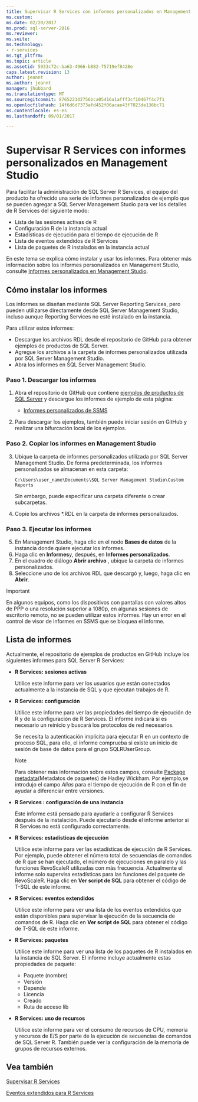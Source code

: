 ```yaml
---
title: Supervisar R Services con informes personalizados en Management Studio | Microsoft Docs
ms.custom: 
ms.date: 02/20/2017
ms.prod: sql-server-2016
ms.reviewer: 
ms.suite: 
ms.technology:
- r-services
ms.tgt_pltfrm: 
ms.topic: article
ms.assetid: 5933c72c-ba63-4966-b882-75719ef8428e
caps.latest.revision: 13
author: jeannt
ms.author: jeannt
manager: jhubbard
ms.translationtype: MT
ms.sourcegitcommit: 876522142756bca05416a1afff3cf10467f4c7f1
ms.openlocfilehash: 14f6d6d7373afd452f06acae43f7023de136bc71
ms.contentlocale: es-es
ms.lasthandoff: 09/01/2017

---
```

# <a name="monitor-r-services-using-custom-reports-in-management-studio"></a>Supervisar R Services con informes personalizados en Management Studio
Para facilitar la administración de SQL Server R Services, el equipo del producto ha ofrecido una serie de informes personalizados de ejemplo que se pueden agregar a SQL Server Management Studio para ver los detalles de R Services del siguiente modo:

- Lista de las sesiones activas de R
- Configuración R de la instancia actual
- Estadísticas de ejecución para el tiempo de ejecución de R
- Lista de eventos extendidos de R Services
- Lista de paquetes de R instalados en la instancia actual

En este tema se explica cómo instalar y usar los informes. Para obtener más información sobre los informes personalizados en Management Studio, consulte [Informes personalizados en Management Studio](~/ssms/object/custom-reports-in-management-studio.md).

## <a name="how-to-install-the-reports"></a>Cómo instalar los informes

Los informes se diseñan mediante SQL Server Reporting Services, pero pueden utilizarse directamente desde SQL Server Management Studio, incluso aunque Reporting Services no esté instalado en la instancia. 

Para utilizar estos informes:

* Descargue los archivos RDL desde el repositorio de GitHub para obtener ejemplos de productos de SQL Server.
* Agregue los archivos a la carpeta de informes personalizados utilizada por SQL Server Management Studio.
* Abra los informes en SQL Server Management Studio.


### <a name="step-1-download-the-reports"></a>Paso 1. Descargar los informes

1. Abra el repositorio de GitHub que contiene [ejemplos de productos de SQL Server](https://github.com/Microsoft/sql-server-samples) y descargue los informes de ejemplo de esta página: 

   + [Informes personalizados de SSMS](https://github.com/Microsoft/sql-server-samples/tree/master/samples/features/r-services/ssms-custom-reports)
      
2. Para descargar los ejemplos, también puede iniciar sesión en GitHub y realizar una bifurcación local de los ejemplos. 

### <a name="step-2-copy-the-reports-to-management-studio"></a>Paso 2. Copiar los informes en Management Studio

3. Ubique la carpeta de informes personalizados utilizada por SQL Server Management Studio. De forma predeterminada, los informes personalizados se almacenan en esta carpeta:
    
   `C:\Users\user_name\Documents\SQL Server Management Studio\Custom Reports`

   Sin embargo, puede especificar una carpeta diferente o crear subcarpetas.

4. Copie los archivos *.RDL en la carpeta de informes personalizados.


### <a name="step-3-run-the-reports"></a>Paso 3. Ejecutar los informes

5. En Management Studio, haga clic en el nodo **Bases de datos** de la instancia donde quiere ejecutar los informes.
6. Haga clic en **Informes**y, después, en **Informes personalizados**. 
7. En el cuadro de diálogo **Abrir archivo** , ubique la carpeta de informes personalizados.
8. Seleccione uno de los archivos RDL que descargó y, luego, haga clic en **Abrir**.

> [!IMPORTANT]
> En algunos equipos, como los dispositivos con pantallas con valores altos de PPP o una resolución superior a 1080p, en algunas sesiones de escritorio remoto, no se pueden utilizar estos informes. Hay un error en el control de visor de informes en SSMS que se bloquea el informe.  


## <a name="report-list"></a>Lista de informes

Actualmente, el repositorio de ejemplos de productos en GitHub incluye los siguientes informes para SQL Server R Services:

+ **R Services: sesiones activas**

  Utilice este informe para ver los usuarios que están conectados actualmente a la instancia de SQL y que ejecutan trabajos de R. 
  
+ **R Services: configuración**

  Utilice este informe para ver las propiedades del tiempo de ejecución de R y de la configuración de R Services. El informe indicará si es necesario un reinicio y buscará los protocolos de red necesarios. 
  
  Se necesita la autenticación implícita para ejecutar R en un contexto de proceso SQL, para ello, el informe comprueba si existe un inicio de sesión de base de datos para el grupo SQLRUserGroup.

  > [!NOTE]
  > Para obtener más información sobre estos campos, consulte [Package metadata](http://r-pkgs.had.co.nz/description.html)(Metadatos de paquetes) de Hadley Wickham. Por ejemplo,se introdujo el campo *Alias* para el tiempo de ejecución de R con el fin de ayudar a diferenciar entre versiones. 

 + **R Services : configuración de una instancia** 

   Este informe está pensado para ayudarle a configurar R Services después de la instalación. Puede ejecutarlo desde el informe anterior si R Services no está configurado correctamente.
 
+ **R Services: estadísticas de ejecución**

  Utilice este informe para ver las estadísticas de ejecución de R Services. Por ejemplo, puede obtener el número total de secuencias de comandos de R que se han ejecutado, el número de ejecuciones en paralelo y las funciones RevoScaleR utilizadas con más frecuencia.
  Actualmente el informe solo supervisa estadísticas para las funciones del paquete de RevoScaleR.
  Haga clic en **Ver script de SQL** para obtener el código de T-SQL de este informe. 

+ **R Services: eventos extendidos**

  Utilice este informe para ver una lista de los eventos extendidos que están disponibles para supervisar la ejecución de la secuencia de comandos de R. 
  Haga clic en **Ver script de SQL** para obtener el código de T-SQL de este informe.

+ **R Services: paquetes**

  Utilice este informe para ver una lista de los paquetes de R instalados en la instancia de SQL Server. El informe incluye actualmente estas propiedades de paquete: 
  + Paquete (nombre)
  + Versión 
  + Depende
  + Licencia
  + Creado
  + Ruta de acceso lib

+ **R Services: uso de recursos**

  Utilice este informe para ver el consumo de recursos de CPU, memoria y recursos de E/S por parte de la ejecución de secuencias de comandos de SQL Server R. También puede ver la configuración de la memoria de grupos de recursos externos. 


## <a name="see-also"></a>Vea también

[Supervisar R Services](../../advanced-analytics/r-services/monitoring-r-services.md)

[Eventos extendidos para R Services](../../advanced-analytics/r-services/extended-events-for-sql-server-r-services.md)


